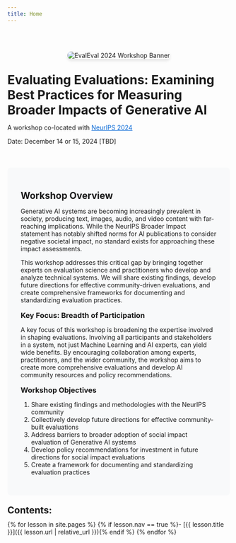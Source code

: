 ```yaml
---
title: Home
---
```


<style>
.content-card {
  background-color: #f8f9fa;
  border-radius: 8px;
  padding: 30px;
  margin-top: 20px;
}
.site-banner {
  margin-bottom: 30px;
  text-align: center;
}
.banner-image {
  max-width: 100%;
  height: auto;
  border-radius: 8px;
  box-shadow: 0 4px 6px rgba(0, 0, 0, 0.1);
}
h1, h2, h3 {
  margin-top: 1em;
  margin-bottom: 0.5em;
}
a {
  color: #0366d6;
}
.content-card ul {
  padding-left: 20px;
}
</style>

<br><br>

<div class="site-banner">
  <img src="{{ '/images/site-banner.png' | relative_url }}" alt="EvalEval 2024 Workshop Banner" class="banner-image">
</div>

# Evaluating Evaluations: Examining Best Practices for Measuring Broader Impacts of Generative AI

A workshop co-located with [NeurIPS 2024](https://neurips.cc/)

Date: December 14 or 15, 2024 [TBD]


<br>

<div class="content-card" markdown="1">

## Workshop Overview

Generative AI systems are becoming increasingly prevalent in society, producing text, images, audio, and video content with far-reaching implications. While the NeurIPS Broader Impact statement has notably shifted norms for AI publications to consider negative societal impact, no standard exists for approaching these impact assessments.

This workshop addresses this critical gap by bringing together experts on evaluation science and practitioners who develop and analyze technical systems. We will share existing findings, develop future directions for effective community-driven evaluations, and create comprehensive frameworks for documenting and standardizing evaluation practices.

### Key Focus: Breadth of Participation

A key focus of this workshop is broadening the expertise involved in shaping evaluations. Involving all participants and stakeholders in a system, not just Machine Learning and AI experts, can yield wide benefits. By encouraging collaboration among experts, practitioners, and the wider community, the workshop aims to create more comprehensive evaluations and develop AI community resources and policy recommendations.

### Workshop Objectives

1. Share existing findings and methodologies with the NeurIPS community
2. Collectively develop future directions for effective community-built evaluations
3. Address barriers to broader adoption of social impact evaluation of Generative AI systems
4. Develop policy recommendations for investment in future directions for social impact evaluations
5. Create a framework for documenting and standardizing evaluation practices

</div>

## Contents:

<div class="toc" markdown="1">
{% for lesson in site.pages %}
{% if lesson.nav == true %}- [{{ lesson.title }}]({{ lesson.url | relative_url }}){% endif %}
{% endfor %}
</div>

